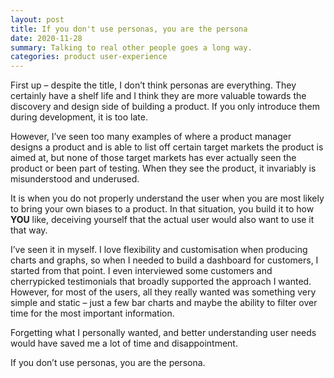 ```yaml
---
layout: post
title: If you don't use personas, you are the persona
date: 2020-11-28
summary: Talking to real other people goes a long way.
categories: product user-experience
---
```


First up – despite the title, I don’t think personas are everything. They certainly have a shelf life and I think they are more valuable towards the discovery and design side of building a product. If you only introduce them during development, it is too late.

However, I’ve seen too many examples of where a product manager designs a product and is able to list off certain target markets the product is aimed at, but none of those target markets has ever actually seen the product or been part of testing. When they see the product, it invariably is misunderstood and underused.

It is when you do not properly understand the user when you are most likely to bring your own biases to a product. In that situation, you build it to how **YOU** like, deceiving yourself that the actual user would also want to use it that way.

I’ve seen it in myself. I love flexibility and customisation when producing charts and graphs, so when I needed to build a dashboard for customers, I started from that point. I even interviewed some customers and cherrypicked testimonials that broadly supported the approach I wanted. However, for most of the users, all they really wanted was something very simple and static – just a few bar charts and maybe the ability to filter over time for the most important information.

Forgetting what I personally wanted, and better understanding user needs would have saved me a lot of time and disappointment.

If you don’t use personas, you are the persona.
